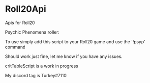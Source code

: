 # Roll20Api
Apis for Roll20


Psychic Phenomena roller:

To use simply add this script to your Roll20 game and use the '!psyp' command

Should work just fine, let me know if you have any issues. 

critTableScript is a work in progress

My discord tag is Turkey#7110
